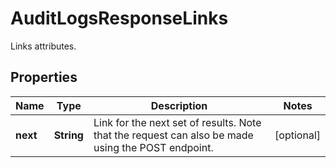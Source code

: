 # AuditLogsResponseLinks

Links attributes.

## Properties

| Name     | Type       | Description                                                                                       | Notes      |
| -------- | ---------- | ------------------------------------------------------------------------------------------------- | ---------- |
| **next** | **String** | Link for the next set of results. Note that the request can also be made using the POST endpoint. | [optional] |
